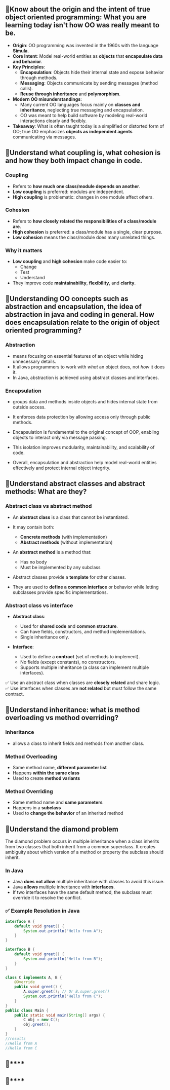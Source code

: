 ## 🎯**Know about the origin and the intent of true object oriented programming: What you are learning today isn't how OO was really meant to be.**
- **Origin**: OO programming was invented in the 1960s with the language **Simula**.
- **Core Intent**: Model real-world entities as **objects** that **encapsulate data and behavior**.
- **Key Principles**:
  - **Encapsulation**: Objects hide their internal state and expose behavior through methods.
  - **Messaging**: Objects communicate by sending messages (method calls).
  - **Reuse through inheritance** and **polymorphism**.
- **Modern OO misunderstandings**:
  - Many current OO languages focus mainly on **classes and inheritance**, neglecting true messaging and encapsulation.
  - OO was meant to help build software by modeling real-world interactions clearly and flexibly.
- **Takeaway**: What is often taught today is a simplified or distorted form of OO; true OO emphasizes **objects as independent agents** communicating via messages.

## 🎯**Understand what coupling is, what cohesion is and how they both impact change in code.**
### Coupling
- Refers to **how much one class/module depends on another**.
- **Low coupling** is preferred: modules are independent.
- **High coupling** is problematic: changes in one module affect others.

### Cohesion
- Refers to **how closely related the responsibilities of a class/module are**.
- **High cohesion** is preferred: a class/module has a single, clear purpose.
- **Low cohesion** means the class/module does many unrelated things.

### Why it matters
- **Low coupling** and **high cohesion** make code easier to:
  - Change
  - Test
  - Understand
- They improve code **maintainability**, **flexibility**, and **clarity**.

## 🎯**Understanding OO concepts such as abstraction and encapsulation, the idea of abstraction in java and coding in general. How does encapsulation relate to the origin of object oriented programming?**

### **Abstraction**
- means focusing on essential features of an object while hiding unnecessary details.
- It allows programmers to work with *what* an object does, not *how* it does it.
- In Java, abstraction is achieved using abstract classes and interfaces.

### **Encapsulation** 
- groups data and methods inside objects and hides internal state from outside access.
- It enforces data protection by allowing access only through public methods.
- Encapsulation is fundamental to the original concept of OOP, enabling objects to interact only via message passing.
- This isolation improves modularity, maintainability, and scalability of code.

- Overall, encapsulation and abstraction help model real-world entities effectively and protect internal object integrity.

## 🎯**Understand abstract classes and abstract methods: What are they?**
### **Abstract class vs abstract method**
- An **abstract class** is a class that cannot be instantiated.
- It may contain both:
  - **Concrete methods** (with implementation)
  - **Abstract methods** (without implementation)

- An **abstract method** is a method that:
  - Has no body
  - Must be implemented by any subclass

- Abstract classes provide a **template** for other classes.
- They are used to **define a common interface** or behavior while letting subclasses provide specific implementations.

### **Abstract class vs interface**
- **Abstract class**:
  - Used for **shared code** and **common structure**.
  - Can have fields, constructors, and method implementations.
  - Single inheritance only.

- **Interface**:
  - Used to define a **contract** (set of methods to implement).
  - No fields (except constants), no constructors.
  - Supports multiple inheritance (a class can implement multiple interfaces).

✅ Use an abstract class when classes are **closely related** and share logic.  
✅ Use interfaces when classes are **not related** but must follow the same contract.

## 🎯**Understand inheritance: what is method overloading vs method overriding?**

### **Inheritance**
- allows a class to inherit fields and methods from another class.

### **Method Overloading**
- Same method name, **different parameter list**
- Happens **within the same class**
- Used to create **method variants**

### Method Overriding
- Same method name and **same parameters**
- Happens in a **subclass**
- Used to **change the behavior** of an inherited method

## 🎯**Understand the diamond problem**

The diamond problem occurs in multiple inheritance when a class inherits from two classes that both inherit from a common superclass. It creates ambiguity about which version of a method or property the subclass should inherit.

### In Java
- Java **does not allow** multiple inheritance with classes to avoid this issue.
- Java **allows** multiple inheritance with **interfaces**.
- If two interfaces have the same default method, the subclass must override it to resolve the conflict.

### ✅ Example Resolution in Java

```java
interface A {
    default void greet() {
        System.out.println("Hello from A");
    }
}

interface B {
    default void greet() {
        System.out.println("Hello from B");
    }
}

class C implements A, B {
    @Override
    public void greet() {
        A.super.greet(); // Or B.super.greet()
        System.out.println("Hello from C");
    }
}
public class Main {
    public static void main(String[] args) {
        C obj = new C();
        obj.greet();
    }
}
//results
//Hello from A
//Hello from C
```
## 🎯****
## 🎯****